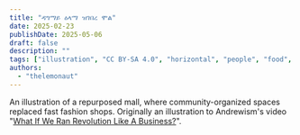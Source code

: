 ```yaml
---
title: "ዳግማይ ዕላማ ዝገበረ ሞል"
date: 2025-02-23
publishDate: 2025-05-06
draft: false
description: ""
tags: ["illustration", "CC BY-SA 4.0", "horizontal", "people", "food", "infrastructure", "reclaimed structure", "economy", "library"]
authors:
  - "thelemonaut"
---
```


An illustration of a repurposed mall, where community-organized spaces replaced fast fashion shops. Originally an illustration to Andrewism's video "[What If We Ran Revolution Like A Business?](https://www.youtube.com/watch?v=cO0O9cBPmsU)".